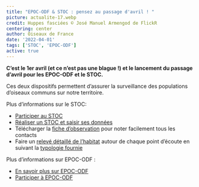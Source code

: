 ```yaml
---
title: "EPOC-ODF & STOC : pensez au passage d'avril ! "
picture: actualite-17.webp
credit: Huppes fasciées © José Manuel Armengod de FlickR
centering: center
author: Oiseaux de France
date: '2022-04-01'
tags: ['STOC', 'EPOC-ODF']
active: true
---
```


**C’est le 1er avril (et ce n’est pas une blague !) et le lancement du passage d’avril pour les EPOC-ODF et le STOC.**

Ces deux dispositifs permettent d’assurer la surveillance des populations d’oiseaux communs sur notre territoire.

Plus d’informations sur le STOC:

- [Participer au STOC](/get-involved/stoc#get-involved)
- [Réaliser un STOC et saisir ses données](https://www.lpo.fr/content/download/14086/176404?version=1)
- Télécharger la [fiche d’observation](https://www.lpo.fr/content/download/7261/68444?version=3) pour noter facilement tous les contacts
- Faire un [relevé détaillé de l’habitat](https://www.lpo.fr/content/download/7262/68450?version=4) autour de chaque point d’écoute en suivant la [typologie fournie](https://www.lpo.fr/content/download/7266/68474?version=3)

Plus d’informations sur EPOC-ODF :

- [En savoir plus sur EPOC-ODF](/get-involved/epoc-odf)
- [Participer à EPOC-ODF](/get-involved/epoc-odf#get-involved)
